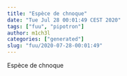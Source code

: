 ```yaml
---
title: "Espèce de chnoque"
date: "Tue Jul 28 00:01:49 CEST 2020"
tags: ["fuu", "pipotron"]
author: m1ch3l
categories: ["generated"]
slug: "fuu/2020-07-28-00:01:49"
---
```


Espèce de chnoque
